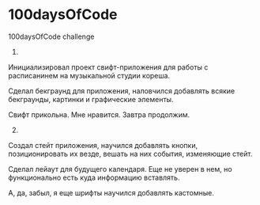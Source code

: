 # 100daysOfCode
100daysOfCode challenge 

01. 
Инициализировал проект свифт-приложения для работы с расписанинем на музыкальной студии кореша.

Сделал бекграунд для приложения, наловчился добавлять всякие бекграунды, картинки и графические элементы.

Свифт прикольна. Мне нравится. Завтра продолжим.

02. 
Создал стейт приложения, научился добавлять кнопки, позиционировать их везде, вешать на них события, изменяющие стейт. 

Сделал лейаут для будущего календаря. Еще не уверен в нем, но функционально есть куда информацию вставлять.

А, да, забыл, я еще шрифты научился добавлять кастомные.
